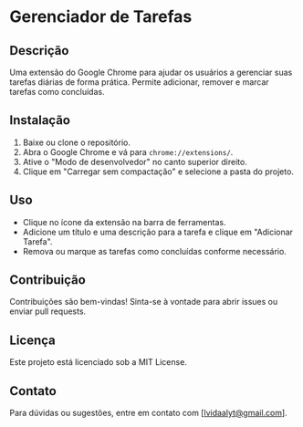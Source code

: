 # Gerenciador de Tarefas

## Descrição
Uma extensão do Google Chrome para ajudar os usuários a gerenciar suas tarefas diárias de forma prática. Permite adicionar, remover e marcar tarefas como concluídas.

## Instalação
1. Baixe ou clone o repositório.
2. Abra o Google Chrome e vá para `chrome://extensions/`.
3. Ative o "Modo de desenvolvedor" no canto superior direito.
4. Clique em "Carregar sem compactação" e selecione a pasta do projeto.

## Uso
- Clique no ícone da extensão na barra de ferramentas.
- Adicione um título e uma descrição para a tarefa e clique em "Adicionar Tarefa".
- Remova ou marque as tarefas como concluídas conforme necessário.

## Contribuição
Contribuições são bem-vindas! Sinta-se à vontade para abrir issues ou enviar pull requests.

## Licença
Este projeto está licenciado sob a MIT License.

## Contato
Para dúvidas ou sugestões, entre em contato com [lvidaalyt@gmail.com].
